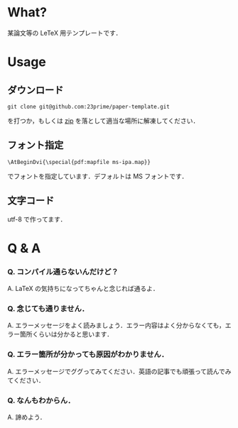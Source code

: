 # What?
某論文等の LeTeX 用テンプレートです．


# Usage
## ダウンロード
```
git clone git@github.com:23prime/paper-template.git
```
を打つか，もしくは [zip](https://github.com/23prime/paper-template/archive/master.zip) を落として適当な場所に解凍してください．


## フォント指定
```
\AtBeginDvi{\special{pdf:mapfile ms-ipa.map}}
```
でフォントを指定しています．デフォルトは MS フォントです．


## 文字コード
utf-8 で作ってます．


# Q & A
### Q. コンパイル通らないんだけど？
A. LaTeX の気持ちになってちゃんと念じれば通るよ．


### Q. 念じても通りません．
A. エラーメッセージをよく読みましょう．エラー内容はよく分からなくても，エラー箇所くらいは分かると思います．


### Q. エラー箇所が分かっても原因がわかりません．
A. エラーメッセージでググってみてください．英語の記事でも頑張って読んでみてください．


### Q. なんもわからん．
A. 諦めよう．


